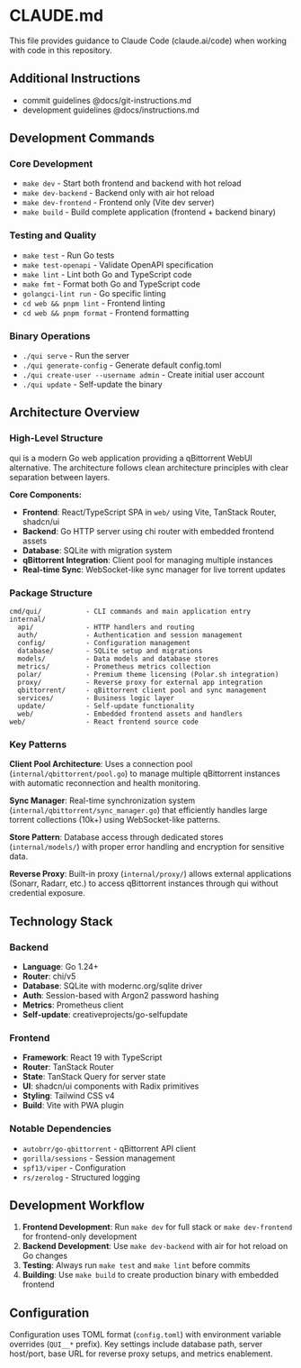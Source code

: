 # CLAUDE.md

This file provides guidance to Claude Code (claude.ai/code) when working with code in this repository.

## Additional Instructions
- commit guidelines @docs/git-instructions.md
- development guidelines @docs/instructions.md

## Development Commands

### Core Development
- `make dev` - Start both frontend and backend with hot reload
- `make dev-backend` - Backend only with air hot reload
- `make dev-frontend` - Frontend only (Vite dev server)
- `make build` - Build complete application (frontend + backend binary)

### Testing and Quality
- `make test` - Run Go tests
- `make test-openapi` - Validate OpenAPI specification  
- `make lint` - Lint both Go and TypeScript code
- `make fmt` - Format both Go and TypeScript code
- `golangci-lint run` - Go specific linting
- `cd web && pnpm lint` - Frontend linting
- `cd web && pnpm format` - Frontend formatting

### Binary Operations
- `./qui serve` - Run the server
- `./qui generate-config` - Generate default config.toml
- `./qui create-user --username admin` - Create initial user account
- `./qui update` - Self-update the binary

## Architecture Overview

### High-Level Structure
qui is a modern Go web application providing a qBittorrent WebUI alternative. The architecture follows clean architecture principles with clear separation between layers.

**Core Components:**
- **Frontend**: React/TypeScript SPA in `web/` using Vite, TanStack Router, shadcn/ui
- **Backend**: Go HTTP server using chi router with embedded frontend assets
- **Database**: SQLite with migration system
- **qBittorrent Integration**: Client pool for managing multiple instances
- **Real-time Sync**: WebSocket-like sync manager for live torrent updates

### Package Structure
```
cmd/qui/           - CLI commands and main application entry
internal/
  api/             - HTTP handlers and routing
  auth/            - Authentication and session management  
  config/          - Configuration management
  database/        - SQLite setup and migrations
  models/          - Data models and database stores
  metrics/         - Prometheus metrics collection
  polar/           - Premium theme licensing (Polar.sh integration)
  proxy/           - Reverse proxy for external app integration
  qbittorrent/     - qBittorrent client pool and sync management
  services/        - Business logic layer
  update/          - Self-update functionality
  web/             - Embedded frontend assets and handlers
web/               - React frontend source code
```

### Key Patterns

**Client Pool Architecture**: Uses a connection pool (`internal/qbittorrent/pool.go`) to manage multiple qBittorrent instances with automatic reconnection and health monitoring.

**Sync Manager**: Real-time synchronization system (`internal/qbittorrent/sync_manager.go`) that efficiently handles large torrent collections (10k+) using WebSocket-like patterns.

**Store Pattern**: Database access through dedicated stores (`internal/models/`) with proper error handling and encryption for sensitive data.

**Reverse Proxy**: Built-in proxy (`internal/proxy/`) allows external applications (Sonarr, Radarr, etc.) to access qBittorrent instances through qui without credential exposure.

## Technology Stack

### Backend
- **Language**: Go 1.24+
- **Router**: chi/v5 
- **Database**: SQLite with modernc.org/sqlite driver
- **Auth**: Session-based with Argon2 password hashing
- **Metrics**: Prometheus client
- **Self-update**: creativeprojects/go-selfupdate

### Frontend  
- **Framework**: React 19 with TypeScript
- **Router**: TanStack Router
- **State**: TanStack Query for server state
- **UI**: shadcn/ui components with Radix primitives
- **Styling**: Tailwind CSS v4
- **Build**: Vite with PWA plugin

### Notable Dependencies
- `autobrr/go-qbittorrent` - qBittorrent API client
- `gorilla/sessions` - Session management
- `spf13/viper` - Configuration
- `rs/zerolog` - Structured logging

## Development Workflow

1. **Frontend Development**: Run `make dev` for full stack or `make dev-frontend` for frontend-only development
2. **Backend Development**: Use `make dev-backend` with air for hot reload on Go changes  
3. **Testing**: Always run `make test` and `make lint` before commits
4. **Building**: Use `make build` to create production binary with embedded frontend

## Configuration

Configuration uses TOML format (`config.toml`) with environment variable overrides (`QUI__*` prefix). Key settings include database path, server host/port, base URL for reverse proxy setups, and metrics enablement.